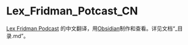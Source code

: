 # Lex_Fridman_Potcast_CN

[Lex Fridman Podcast](https://lexfridman.com/podcast/) 的中文翻译，用[Obsidian](https://obsidian.md/)制作和查看。详见文档“_目录.md”。